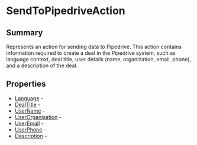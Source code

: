 # SendToPipedriveAction

## Summary

Represents an action for sending data to Pipedrive.
This action contains information required to create a deal in the Pipedrive system,
such as language context, deal title, user details (name, organization, email, phone),
and a description of the deal.

## Properties

* [Language](SendToPipedriveAction.Language.md) - 
* [DealTitle](SendToPipedriveAction.DealTitle.md) - 
* [UserName](SendToPipedriveAction.UserName.md) - 
* [UserOrganisation](SendToPipedriveAction.UserOrganisation.md) - 
* [UserEmail](SendToPipedriveAction.UserEmail.md) - 
* [UserPhone](SendToPipedriveAction.UserPhone.md) - 
* [Description](SendToPipedriveAction.Description.md) - 
